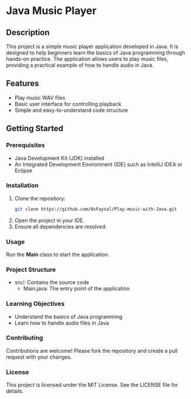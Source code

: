 # Java Music Player

## Description
This project is a simple music player application developed in Java. It is designed to help beginners learn the basics of Java programming through hands-on practice. The application allows users to play music files, providing a practical example of how to handle audio in Java.

## Features
- Play music WAV files
- Basic user interface for controlling playback
- Simple and easy-to-understand code structure

## Getting Started

### Prerequisites
- Java Development Kit (JDK) installed
- An Integrated Development Environment (IDE) such as IntelliJ IDEA or Eclipse

### Installation
1. Clone the repository:
   ```bash
   git clone https://github.com/0xFaysal/Play-music-with-Java.git

2. Open the project in your IDE.
3. Ensure all dependencies are resolved.

### Usage
Run the <b>Main</b> class to start the application.

### Project Structure
* src/: Contains the source code
  * Main.java: The entry point of the application
### Learning Objectives
* Understand the basics of Java programming
* Learn how to handle audio files in Java

### Contributing
Contributions are welcome! Please fork the repository and create a pull request with your changes.

### License
This project is licensed under the MIT License. See the LICENSE file for details.